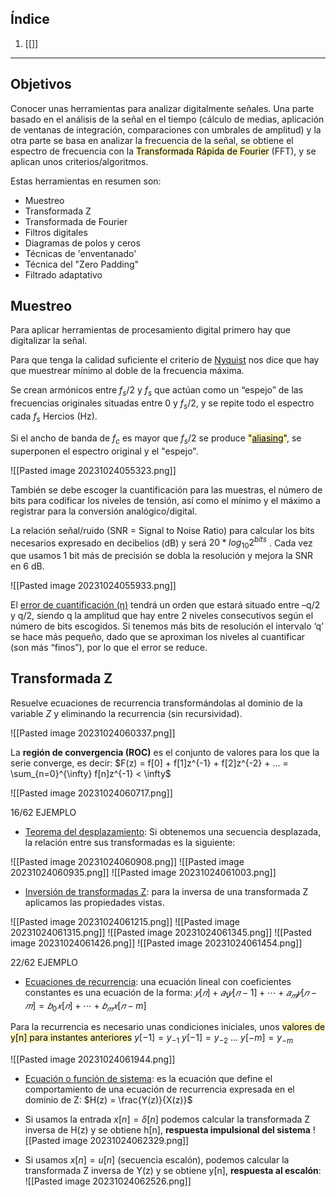 ## Índice
1. [[]]
----
## Objetivos
Conocer unas herramientas para analizar digitalmente señales. Una parte basado en el análisis de la señal en el tiempo (cálculo de medias, aplicación de ventanas de integración, comparaciones con umbrales de amplitud) y la otra parte se basa en analizar la frecuencia de la señal, se obtiene el espectro de frecuencia con la <mark style="background: #FFF3A3A6;">Transformada Rápida de Fourier</mark>  (FFT), y se aplican unos criterios/algoritmos.

Estas herramientas en resumen son:
- Muestreo
- Transformada Z
- Transformada de Fourier
- Filtros digitales
- Diagramas de polos y ceros
- Técnicas de 'enventanado'
- Técnica del "Zero Padding"
- Filtrado adaptativo
## Muestreo
Para aplicar herramientas de procesamiento digital primero hay que digitalizar la señal.

Para que tenga la calidad suficiente el criterio de <u>Nyquist</u> nos dice que hay que muestrear mínimo al doble de la frecuencia máxima.

Se crean armónicos entre $f_s$/2 y $f_s$ que actúan como un “espejo” de las frecuencias originales situadas entre 0 y $f_s$/2, y se repite todo el espectro cada $f_s$ Hercios (Hz).

Si el ancho de banda de $f_c$ es mayor que $f_s/2$ se produce <mark style="background: #FFF3A3A6;">"<u>aliasing</u>"</mark>, se superponen el espectro original y el "espejo".

![[Pasted image 20231024055323.png]]

También se debe escoger la cuantificación para las muestras, el número de bits para codificar los niveles de tensión, así como el mínimo y el máximo a registrar para la conversión analógico/digital.

La relación señal/ruido (SNR = Signal to Noise Ratio) para calcular los bits necesarios expresado en decibelios (dB) y será $20*log_{10}2^{bits}$ . Cada vez que usamos 1 bit más de precisión se dobla la resolución y mejora la SNR en 6 dB.

![[Pasted image 20231024055933.png]]

El <u>error de cuantificación (η)</u> tendrá un orden que estará situado entre –q/2 y q/2, siendo q la amplitud que hay entre 2 niveles consecutivos según el número de bits escogidos. Si tenemos más bits de resolución el intervalo ‘q’ se hace más pequeño, dado que se aproximan los niveles al cuantificar (son más “finos”), por lo que el error se reduce.

## Transformada Z

Resuelve ecuaciones de recurrencia transformándolas al dominio de la variable $Z$ y eliminando la recurrencia (sin recursividad).  

![[Pasted image 20231024060337.png]]

La **región de convergencia (ROC)** es el conjunto de valores para los que la serie converge, es decir: $F(z) = f[0] + f[1]z^{-1} + f[2]z^{-2} + ... = \sum_{n=0}^{\infty} f[n]z^{-1} < \infty$

![[Pasted image 20231024060717.png]]

16/62 EJEMPLO

- <u>Teorema del desplazamiento</u>: Si obtenemos una secuencia desplazada, la relación entre sus transformadas es la siguiente:

![[Pasted image 20231024060908.png]]
![[Pasted image 20231024060935.png]]
![[Pasted image 20231024061003.png]]

- <u>Inversión de transformadas Z</u>: para la inversa de una transformada Z aplicamos las propiedades vistas.

![[Pasted image 20231024061215.png]]
![[Pasted image 20231024061315.png]]
![[Pasted image 20231024061345.png]]
![[Pasted image 20231024061426.png]]
![[Pasted image 20231024061454.png]]


22/62 EJEMPLO

- <u>Ecuaciones de recurrencia</u>: una ecuación lineal con coeficientes constantes es una ecuación de la forma:
  $𝑦[𝑛] + 𝑎_1𝑦[𝑛 − 1] + ⋯ + 𝑎_𝑚𝑦[𝑛 − 𝑚] = 𝑏_0𝑥[𝑛] + ⋯ + 𝑏_𝑚𝑥[𝑛 − m]$

Para la recurrencia es necesario unas condiciones iniciales, unos <mark style="background: #FFF3A3A6;">valores de y[n] para instantes anteriores</mark>
$y[-1]=y_{-1}$
$y[-1] = y_{-2}$
...
$y[-m] = y_{-m}$

![[Pasted image 20231024061944.png]]

- <u>Ecuación o función de sistema</u>: es la ecuación que define el comportamiento de una ecuación de recurrencia expresada en el dominio de Z:
$H(z) = \frac{Y(z)}{X(z)}$

- Si usamos la entrada $x[n] = \delta[n]$ podemos calcular la transformada Z inversa de H(z) y se obtiene h[n], **respuesta impulsional del sistema**
 ![[Pasted image 20231024062329.png]]
 - Si usamos $x[n] = u[n]$ (secuencia escalón), podemos calcular la transformada Z inversa de Y(z) y se obtiene y[n], **respuesta al escalón**:
![[Pasted image 20231024062526.png]]


